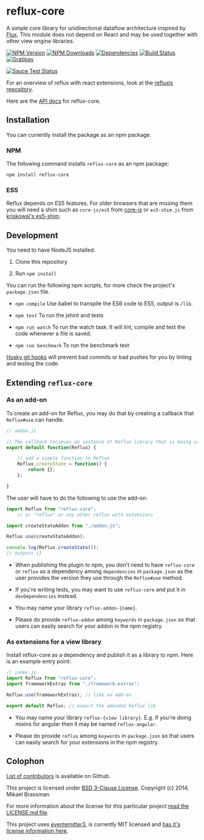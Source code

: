 # reflux-core

A simple core library for unidirectional dataflow architecture inspired by [Flux](http://facebook.github.io/react/blog/2014/05/06/flux.html). This module does not depend on React and may be used together with other view engine libraries.

[![NPM Version][npm-image]][npm-url]
[![NPM Downloads][downloads-image]][npm-url]
[![Dependencies][dependencies-image]][npm-url]
[![Build Status][travis-image]][travis-url]
[![Gratipay][gratipay-image]][gratipay-url]

[![Sauce Test Status](https://saucelabs.com/browser-matrix/reflux-core.svg)](https://saucelabs.com/u/reflux-core)

For an overview of reflux with react extensions, look at the [refluxjs repository][refluxjs-url].

Here are the [API docs](docs/api/Reflux.md) for reflux-core.

## Installation

You can currently install the package as an npm package.

### NPM

The following command installs `reflux-core` as an npm package:

    npm install reflux-core

### ES5

Reflux depends on ES5 features. For older browsers that are missing them you will need a shim such as `core-js/es5` from [core-js](https://github.com/zloirock/core-js#ecmascript-5) or `es5-shim.js` from [kriskowal's es5-shim](https://github.com/kriskowal/es5-shim).

## Development

You need to have NodeJS installed.

1. Clone this repository

2. Run `npm install`

You can run the following npm scripts, for more check the project's `package.json` file.

* `npm compile` Use babel to transpile the ES6 code to ES5, output is `/lib`.

* `npm test` To run the jshint and tests

* `npm run watch` To run the watch task. It will lint, compile and test the code whenever a file is saved.

* `npm run benchmark` To run the benchmark test

[Husky git hooks](https://github.com/typicode/husky) will prevent bad commits or bad pushes for you by linting and testing the code.

## Extending `reflux-core`

### As an add-on

To create an add-on for Reflux, you may do that by creating a callback that `Reflux#use` can handle.

```javascript
// addon.js

// The callback recieves an instance of Reflux library that is being used.
export default function(Reflux) {

    // add a simple function to Reflux
    Reflux.createState = function() {
        return {};
    };

}
```

The user will have to do the following to use the add-on:

```javascript
import Reflux from "reflux-core";
    // or "reflux" or any other reflux with extensions

import createStateAddon from "./addon.js";

Reflux.use(createStateAddon);

console.log(Reflux.createState());
// outputs {}
```

* When publishing the plugin to npm, you don't need to have `reflux-core` or `reflux` as a dependency among `dependencies` in `package.json` as the user provides the version they use through the `Reflux#use` method.

* If you're writing tests, you may want to use `reflux-core` and put it in `devDependencies` instead.

* You may name your library `reflux-addon-{name}`.

* Please do provide `reflux-addon` among `keywords` in `package.json` so that users can easily search for your addon in the npm registry.

### As extensions for a view library

Install reflux-core as a dependency and publish it as a library to npm. Here is an example entry point:

```javascript
// index.js
import Reflux from "reflux-core";
import frameworkExtras from "./framework-extras";

Reflux.use(frameworkExtras); // like an add-on

export default Reflux; // export the amended Reflux lib
```

* You may name your library `reflux-{view library}`. E.g. if you're doing mixins for angular then it may be named `reflux-angular`.

* Please do provide `reflux` among `keywords` in `package.json` so that users can easily search for your extensions in the npm registry.

## Colophon

[List of contributors](https://github.com/reflux/reflux-core/graphs/contributors) is available on Github.

This project is licensed under [BSD 3-Clause License](http://opensource.org/licenses/BSD-3-Clause). Copyright (c) 2014, Mikael Brassman.

For more information about the license for this particular project [read the LICENSE.md file](LICENSE.md).

This project uses [eventemitter3](https://github.com/3rd-Eden/EventEmitter3), is currently MIT licensed and [has it's license information here](https://github.com/3rd-Eden/EventEmitter3/blob/master/LICENSE).

[npm-image]: http://img.shields.io/npm/v/reflux-core.svg
[downloads-image]: http://img.shields.io/npm/dm/reflux-core.svg
[dependencies-image]: http://img.shields.io/david/reflux/reflux-core.svg
[npm-url]: https://www.npmjs.org/package/reflux-core
[travis-image]: http://img.shields.io/travis/reflux/reflux-core/master.svg
[travis-url]: https://travis-ci.org/reflux/reflux-core
[gratipay-image]: http://img.shields.io/gratipay/spoike.svg
[gratipay-url]: https://gratipay.com/spoike/
[refluxjs-url]: https://github.com/reflux/refluxjs#refluxjs
